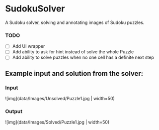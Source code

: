 # SudokuSolver
A Sudoku solver, solving and annotating images of Sudoku puzzles.

### TODO
- [ ] Add UI wrapper
- [ ] Add ability to ask for hint instead of solve the whole Puzzle
- [ ] Add ability to solve puzzles when no one cell has a definite next step 

## Example input and solution from the solver:

### Input
![img](data/Images/Unsolved/Puzzle1.jpg | width=50)


### Output
![img](data/Images/Solved/Puzzle1.jpg | width=50)